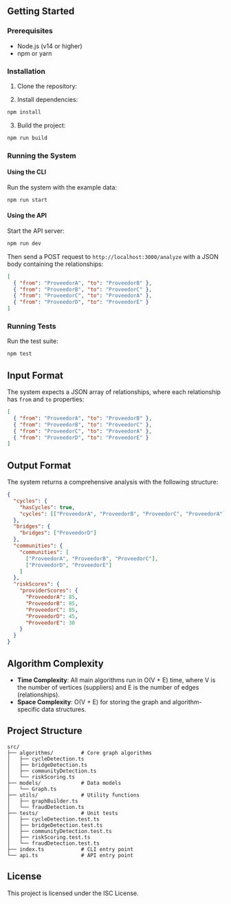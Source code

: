 ## Getting Started

### Prerequisites

- Node.js (v14 or higher)
- npm or yarn

### Installation

1. Clone the repository:

2. Install dependencies:
```bash
npm install
```

3. Build the project:
```bash
npm run build
```

### Running the System

#### Using the CLI

Run the system with the example data:

```bash
npm run start
```

#### Using the API

Start the API server:

```bash
npm run dev
```

Then send a POST request to `http://localhost:3000/analyze` with a JSON body containing the relationships:

```json
[
  { "from": "ProveedorA", "to": "ProveedorB" },
  { "from": "ProveedorB", "to": "ProveedorC" },
  { "from": "ProveedorC", "to": "ProveedorA" },
  { "from": "ProveedorD", "to": "ProveedorE" }
]
```

### Running Tests

Run the test suite:

```bash
npm test
```

## Input Format

The system expects a JSON array of relationships, where each relationship has `from` and `to` properties:

```json
[
  { "from": "ProveedorA", "to": "ProveedorB" },
  { "from": "ProveedorB", "to": "ProveedorC" },
  { "from": "ProveedorC", "to": "ProveedorA" },
  { "from": "ProveedorD", "to": "ProveedorE" }
]
```

## Output Format

The system returns a comprehensive analysis with the following structure:

```json
{
  "cycles": {
    "hasCycles": true,
    "cycles": [["ProveedorA", "ProveedorB", "ProveedorC", "ProveedorA"]]
  },
  "bridges": {
    "bridges": ["ProveedorD"]
  },
  "communities": {
    "communities": [
      ["ProveedorA", "ProveedorB", "ProveedorC"],
      ["ProveedorD", "ProveedorE"]
    ]
  },
  "riskScores": {
    "providerScores": {
      "ProveedorA": 85,
      "ProveedorB": 85,
      "ProveedorC": 85,
      "ProveedorD": 45,
      "ProveedorE": 30
    }
  }
}
```

## Algorithm Complexity

- **Time Complexity**: All main algorithms run in O(V + E) time, where V is the number of vertices (suppliers) and E is the number of edges (relationships).
- **Space Complexity**: O(V + E) for storing the graph and algorithm-specific data structures.

## Project Structure

```
src/
├── algorithms/         # Core graph algorithms
│   ├── cycleDetection.ts
│   ├── bridgeDetection.ts
│   ├── communityDetection.ts
│   └── riskScoring.ts
├── models/             # Data models
│   └── Graph.ts
├── utils/              # Utility functions
│   ├── graphBuilder.ts
│   └── fraudDetection.ts
├── tests/              # Unit tests
│   ├── cycleDetection.test.ts
│   ├── bridgeDetection.test.ts
│   ├── communityDetection.test.ts
│   ├── riskScoring.test.ts
│   └── fraudDetection.test.ts
├── index.ts            # CLI entry point
└── api.ts              # API entry point
```

## License

This project is licensed under the ISC License.